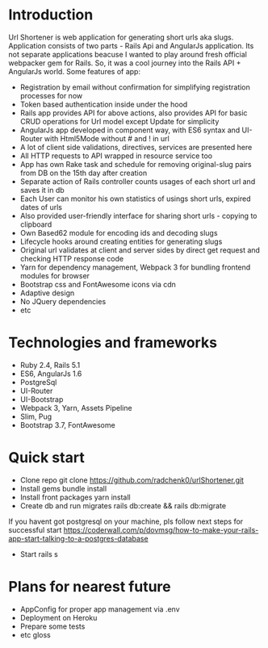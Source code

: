 # Introduction

Url Shortener is web application for generating short urls aka slugs. Application consists of two parts - Rails Api and AngularJs application. Its not separate applications beacuse I wanted to play around fresh official webpacker gem for Rails. So, it was a cool journey into the Rails API + AngularJs world.
Some features of app:
* Registration by email without confirmation for simplifying registration processes for now
* Token based authentication inside under the hood
* Rails app provides API for above actions, also provides API for basic CRUD operations for Url model except Update for simplicity
* AngularJs app developed in component way, with ES6 syntax and UI-Router with Html5Mode without # and ! in url
* A lot of client side validations, directives, services are presented here
* All HTTP requests to API wrapped in resource service too
* App has own Rake task and schedule for removing original-slug pairs from DB on the 15th day after creation
* Separate action of Rails controller counts usages of each short url and saves it in db 
* Each User can monitor his own statistics of usings short urls, expired dates of urls
* Also provided user-friendly interface for sharing short urls - copying to clipboard
* Own Based62 module for encoding ids and decoding slugs 
* Lifecycle hooks around creating entities for generating slugs
* Original url validates at client and server sides by direct get request and checking HTTP response code
* Yarn for dependency management, Webpack 3 for bundling frontend modules for browser
* Bootstrap css and FontAwesome icons via cdn
* Adaptive design
* No JQuery dependencies
* etc

# Technologies and frameworks
* Ruby 2.4, Rails 5.1
* ES6, AngularJs 1.6
* PostgreSql
* UI-Router
* UI-Bootstrap
* Webpack 3, Yarn, Assets Pipeline
* Slim, Pug
* Bootstrap 3.7, FontAwesome

# Quick start
* Clone repo 
git clone https://github.com/radchenk0/urlShortener.git
* Install gems
bundle install
* Install front packages 
yarn install
* Create db and run migrates
rails db:create && rails db:migrate

If you havent got postgresql on your machine, pls follow next steps for successful start
https://coderwall.com/p/dovmsg/how-to-make-your-rails-app-start-talking-to-a-postgres-database

* Start
rails s

# Plans for nearest future
* AppConfig for proper app management via .env
* Deployment on Heroku
* Prepare some tests
* etc gloss